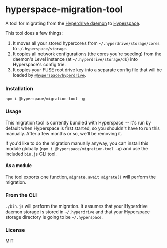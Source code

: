# hyperspace-migration-tool
A tool for migrating from the [Hyperdrive daemon](https://github.com/hypercore-protocol/hyperdrive-daemon) to [Hyperspace](https://github.com/hyperspace-org/hyperspace).

This tool does a few things:
1. It moves all your stored hypercores from `~/.hyperdrive/storage/cores` to `~/.hyperspace/storage`.
2. It copies all network configurations (the cores you're seeding) from the daemon's Level instance (at `~/.hyperdrive/storage/db`) into Hyperspace's config trie.
3. It copies your FUSE root drive key into a separate config file that will be loaded by [`@hyperspace/hyperdrive`](https://github.com/hyperspace-org/hyperspace-hyperdrive-service).

### Installation
```
npm i @hyperspace/migration-tool -g
```

### Usage
This migration tool is currently bundled with Hyperspace -- it's run by default when Hyperspace is first started, so you shouldn't have to run this manually. After a few months or so, we'll be removing it. 

If you'd like to do the migration manually anyway, you can install this module globally (`npm i @hyperspace/migration-tool -g`) and use the included `bin.js` CLI tool.

#### As a module
The tool exports one function, `migrate`. `await migrate()` will perform the migration.

### From the CLI
`./bin.js` will perform the migration. It assumes that your Hyperdrive daemon storage is stored in `~/.hyperdrive` and that your Hyperspace storage directory is going to be `~/.hyperspace`.

### License
MIT
